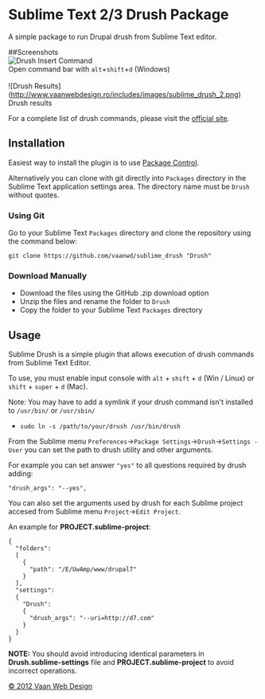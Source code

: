 # Sublime Text 2/3 Drush Package

A simple package to run Drupal drush from Sublime Text editor.

##Screenshots
<br/>
![Drush Insert Command](http://www.vaanwebdesign.ro/includes/images/sublime_drush_1.png)
<br/>
Open command bar with `alt`+`shift`+`d` (Windows)
<br/>
<br/>
![Drush Results]
(http://www.vaanwebdesign.ro/includes/images/sublime_drush_2.png)
<br/>
Drush results

For a complete list of drush commands, please visit the [official site](http://drush.ws/).

## Installation

Easiest way to install the plugin is to use [Package Control](http://wbond.net/sublime_packages/package_control).

Alternatively you can clone with git directly into `Packages` directory in the Sublime Text application settings area. The directory name must be `Drush` without quotes.

### Using Git

Go to your Sublime Text `Packages` directory and clone the repository using the command below:

    git clone https://github.com/vaanwd/sublime_drush "Drush"

### Download Manually

* Download the files using the GitHub .zip download option
* Unzip the files and rename the folder to `Drush`
* Copy the folder to your Sublime Text `Packages` directory

## Usage

Sublime Drush is a simple plugin that allows execution of drush commands from Sublime Text Editor.

To use, you must enable input console with `alt` + `shift` + `d` (Win / Linux) or `shift` + `super` + `d` (Mac).

Note: You may have to add a symlink if your drush command isn't installed to `/usr/bin/` or `/usr/sbin/`
 * `sudo ln -s /path/to/your/drush /usr/bin/drush`

From the Sublime menu `Preferences`->`Package Settings`->`Drush`->`Settings - User` you can set the path to drush utility and other arguments.

For example you can set answer `"yes"` to all questions required by drush adding:

    "drush_args": "--yes",


You can also set the arguments used by drush for each Sublime project accesed from Sublime menu `Project`->`Edit Project`.

An example for **PROJECT.sublime-project**:

    {
      "folders":
      [
        {
          "path": "/E/UwAmp/www/drupal7"
        }
      ],
      "settings":
      {
        "Drush":
        {
          "drush_args": "--uri=http://d7.com"
        }
      }
    }

**NOTE:** You should avoid introducing identical parameters in **Drush.sublime-settings** file and **PROJECT.sublime-project**
to avoid incorrect operations.

[&copy; 2012 Vaan Web Design](http://www.vaanwebdesign.ro)
